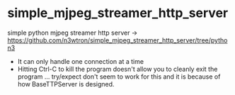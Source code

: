 # simple_mjpeg_streamer_http_server
simple python mjpeg streamer http server -> https://github.com/n3wtron/simple_mjpeg_streamer_http_server/tree/python3

* It can only handle one connection at a time
* Hitting Ctrl-C to kill the program doesn't allow you to cleanly exit the program ... try/expect don't seem to work for this and it is because of how BaseTTPServer is designed.
